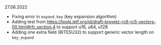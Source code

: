 27.06.2022

* Fixing error in `expand_key` (key expansion algorithm)
* Adding test from
  https://tools.ietf.org/id/draft-krovetz-rc6-rc5-vectors-00.html#rfc.section.4
  to support u16, u64, u128
* Adding one extra field (BITESU32) to support generic vector length on
 `key_expand`

